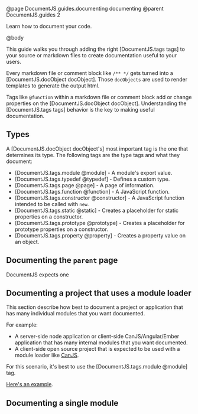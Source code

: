 @page DocumentJS.guides.documenting documenting
@parent DocumentJS.guides 2

Learn how to document your code.

@body

This guide walks you through adding the right [DocumentJS.tags tags] to your source
or markdown files to create documentation useful to your users.

Every markdown file or comment block like `/** */` gets turned into 
a [DocumentJS.docObject docObject].  Those `docObjects` are used to render templates
to generate the output html.  

Tags like `@function` within a markdown file or comment block add or change
properties on the [DocumentJS.docObject docObject].  Understanding
the [DocumentJS.tags tags] behavior is the key to making useful documentation.

## Types

A [DocumentJS.docObject docObject's] most important tag is the one that determines its
type.  The following tags are the type tags and what they document:

 - [DocumentJS.tags.module @module] - A module's export value.
 - [DocumentJS.tags.typedef @typedef] - Defines a custom type.
 - [DocumentJS.tags.page @page] - A page of information.
 - [DocumentJS.tags.function @function] - A JavaScript function.
 - [DocumentJS.tags.constructor @constructor] - A JavaScript function intended to be called with `new`.
 - [DocumentJS.tags.static @static] - Creates a placeholder for static properties on a constructor.
 - [DocumentJS.tags.prototype @prototype] - Creates a placeholder for prototype properties on a constructor.
 - [DocumentJS.tags.property @property] - Creates a property value on an object.

## Documenting the `parent` page

DocumentJS expects one 

## Documenting a project that uses a module loader

This section describe how best to document a project or application that
has many individual modules that you want documented.

For example:

 - A server-side node application or client-side CanJS/Angular/Ember application
   that has many internal modules that you want documented.
 - A client-side open source project that is expected to be used with a module loader like
   [CanJS](http://canjs.com).

For this scenario, it's best to use the [DocumentJS.tags.module @module] tag.

[Here's an example](../examples/multi-model-project/index.html).

## Documenting a single module






